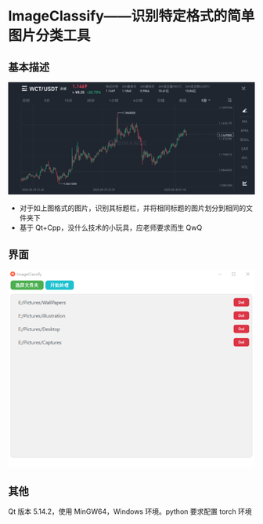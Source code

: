 # ImageClassify——识别特定格式的简单图片分类工具

## 基本描述

![1749641479612](image/README/1749641479612.jpg)

- 对于如上图格式的图片，识别其标题栏，并将相同标题的图片划分到相同的文件夹下
- 基于 Qt+Cpp，没什么技术的小玩具，应老师要求而生 QwQ

## 界面

![1749641627309](image/README/1749641627309.png)

## 其他

Qt 版本 5.14.2，使用 MinGW64，Windows 环境。python 要求配置 torch 环境
